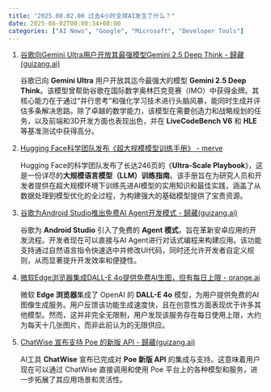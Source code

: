 ```yaml
---
title: "2025.08.02.00 过去4小时全球AI发生了什么？"
date: 2025-08-02T00:00:34+08:00
categories: ["AI News", "Google", "Microsoft", "Developer Tools"]
---
```


1.  [谷歌向Gemini Ultra用户开放其最强模型Gemini 2.5 Deep Think - 歸藏(guizang.ai)](https://x.com/op7418/status/1951264393175638053)

    谷歌已向 **Gemini Ultra** 用户开放其迄今最强大的模型 **Gemini 2.5 Deep Think**。该模型曾帮助谷歌在国际数学奥林匹克竞赛（IMO）中获得金牌。其核心能力在于通过“并行思考”和强化学习技术进行头脑风暴，能同时生成并评估多条解决思路。除了卓越的数学能力，该模型在需要创造力和战略规划的任务，以及前端和3D开发方面也表现出色，并在 **LiveCodeBench V6** 和 **HLE** 等基准测试中获得高分。

2.  [Hugging Face科学团队发布《超大规模模型训练手册》 - merve](https://x.com/mervenoyann/status/1951289397858484728)

    Hugging Face的科学团队发布了长达246页的《**Ultra-Scale Playbook**》，这是一份详尽的**大规模语言模型（LLM）训练指南**。该手册旨在为研究人员和开发者提供在超大规模环境下训练先进AI模型的实用知识和最佳实践，涵盖了从数据处理到模型优化的全过程，为构建强大的基础模型提供了宝贵资源。

3.  [谷歌为Android Studio推出免费AI Agent开发模式 - 歸藏(guizang.ai)](https://x.com/op7418/status/1951278496837443584)

    谷歌为 **Android Studio** 引入了免费的 **Agent 模式**，旨在革新安卓应用的开发流程。开发者现在可以直接与AI Agent进行对话式编程来构建应用。该功能支持通过自然语言指令快速选中并修改UI代码，同时还允许开发者自定义规则，从而显著提升开发效率和便捷性。

4.  [微软Edge浏览器集成DALL-E 4o提供免费AI生图，但有每日上限 - orange.ai](https://x.com/oran_ge/status/1951271343359443315)

    微软 **Edge 浏览器**集成了 OpenAI 的 **DALL-E 4o** 模型，为用户提供免费的AI图像生成服务。用户反馈该功能生成速度快，且在创意性方面表现优于许多其他模型。然而，这并非完全无限制，用户发现该服务存在每日使用上限，大约为每天十几张图片，而非此前认为的无限供应。

5.  [ChatWise 宣布支持 Poe 的新版 API - 歸藏(guizang.ai)](https://x.com/op7418/status/1951276637791687135)

    AI工具 **ChatWise** 宣布已完成对 **Poe 新版 API** 的集成与支持。这意味着用户现在可以通过 ChatWise 直接调用和使用 Poe 平台上的各种模型和服务，进一步拓展了其应用场景和灵活性。